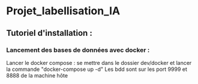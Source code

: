 # Projet_labellisation_IA


## Tutoriel d'installation :

### Lancement des bases de données avec docker :
Lancer le docker compose : se mettre dans le dossier dev/docker et lancer la commande "docker-compose up -d"
Les bdd sont sur les port 9999 et 8888 de la machine hôte



